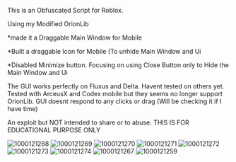 
This is an Obfuscated Script for Roblox.

Using my Modified OrionLib

*made it a Draggable Main Window for Mobile

*Built a draggable Icon for Mobile (To unhide Main Window and Ui

*Disabled Minimize button. Focusing on using Close Button only to Hide the Main Window and Ui

The GUI works perfectly on Fluxus and Delta. Havent tested on others yet. Tested with ArceusX and Codex mobile but they seems no longer support OrionLib. GUI doesnt respond to any clicks or drag (Will be checking it if I have time)

An exploit but NOT intended to share or to abuse. THIS IS FOR EDUCATIONAL PURPOSE ONLY

![1000121268](https://github.com/user-attachments/assets/7b45d865-b442-4c67-8d4d-fae27b21a91f)
![1000121269](https://github.com/user-attachments/assets/7107c12d-8fc0-418a-951d-7eab15bd5167)
![1000121270](https://github.com/user-attachments/assets/dd8fb2f7-652b-4c44-9ed9-de8a2ef33e79)
![1000121271](https://github.com/user-attachments/assets/6fc64ebc-d799-4334-b0c1-9b57b7ede4cf)
![1000121272](https://github.com/user-attachments/assets/d84b9d67-25a7-4479-a9fe-0848893ae702)
![1000121273](https://github.com/user-attachments/assets/06e86482-e2d2-4948-b70e-d52e536f25d8)
![1000121274](https://github.com/user-attachments/assets/21764cc9-5764-4186-b2a4-35e52de1533f)
![1000121267](https://github.com/user-attachments/assets/3e045eb7-fadd-4472-b6fa-a9919b75d54c)
![1000121259](https://github.com/user-attachments/assets/18a0cff2-62c3-4f98-b323-1f077fa84481)
